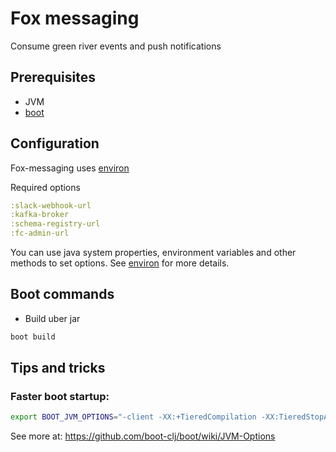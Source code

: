# Fox messaging


Consume green river events and push notifications

## Prerequisites

- JVM
- [boot](http://boot-clj.com/)

## Configuration

Fox-messaging uses [environ](https://github.com/weavejester/environ)

Required options

```clojure
:slack-webhook-url
:kafka-broker
:schema-registry-url
:fc-admin-url
```

You can use java system properties, environment variables and other methods to set options.
See [environ](https://github.com/weavejester/environ) for more details.

## Boot commands

- Build uber jar

```bash
boot build
```


## Tips and tricks

### Faster boot startup:

```bash
export BOOT_JVM_OPTIONS="-client -XX:+TieredCompilation -XX:TieredStopAtLevel=1 -Xverify:none"
```
See more at: https://github.com/boot-clj/boot/wiki/JVM-Options
